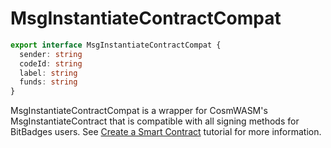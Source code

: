# MsgInstantiateContractCompat

```typescript
export interface MsgInstantiateContractCompat {
  sender: string
  codeId: string
  label: string
  funds: string
}
```

MsgInstantiateContractCompat is a wrapper for CosmWASM's MsgInstantiateContract that is compatible with all signing methods for BitBadges users. See [Create a Smart Contract](../bitbadges-blockchain/create-a-wasm-contract.md) tutorial for more information.
